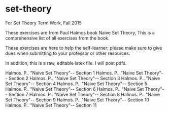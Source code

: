 # set-theory
For Set Theory Term Work, 
Fall 2015

These exercises are from Paul Halmos book Naive Set Theory, 
This is a comprehensive list of all exercises from the book. 

These exercises are here to help the self-learner; please make sure to 
give dues when submitting to your professor or other resources. 

In addition, this is a raw, editable latex file. I will post pdfs.

Halmos. P.. "Naive Set Theory"-- Section 1
Halmos. P.. "Naive Set Theory"-- Section 2
Halmos. P.. "Naive Set Theory"-- Section 3
Halmos. P.. "Naive Set Theory"-- Section 4
Halmos. P.. "Naive Set Theory"-- Section 5
Halmos. P.. "Naive Set Theory"-- Section 6
Halmos. P.. "Naive Set Theory"-- Section 7
Halmos. P.. "Naive Set Theory"-- Section 8
Halmos. P.. "Naive Set Theory"-- Section 9
Halmos. P.. "Naive Set Theory"-- Section 10
Halmos. P.. "Naive Set Theory"-- Section 11
